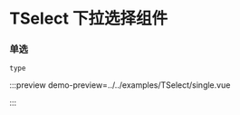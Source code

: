# TSelect 下拉选择组件

### 单选

`
type
`

:::preview
demo-preview=../../examples/TSelect/single.vue

:::
<preview path="../../examples/TSelect/single.vue" title="基本使用" description="组件描述"></preview>
